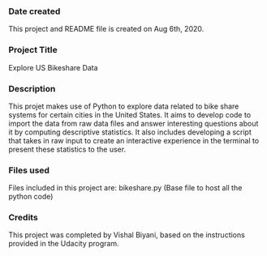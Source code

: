 ### Date created
This project and README file is created on Aug 6th, 2020.

### Project Title
Explore US Bikeshare Data

### Description
This projet makes use of Python to explore data related to bike share systems for certain cities in the United States. It aims to develop code to import the data from raw data files and answer interesting questions about it by computing descriptive statistics. It also includes developing a script that takes in raw input to create an interactive experience in the terminal to present these statistics to the user.

### Files used
Files included in this project are:
    bikeshare.py (Base file to host all the python code)

### Credits
This project was completed by Vishal Biyani, based on the instructions provided in the Udacity program.


